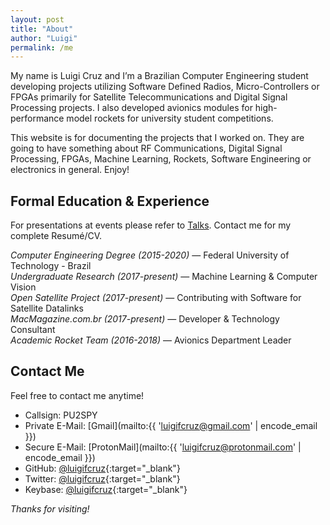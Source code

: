 ```yaml
---
layout: post
title: "About"
author: "Luigi"
permalink: /me
---
```


My name is Luigi Cruz and I’m a Brazilian Computer Engineering student developing projects utilizing Software Defined Radios, Micro-Controllers or FPGAs primarily for Satellite Telecommunications and Digital Signal Processing projects. I also developed avionics modules for high-performance model rockets for university student competitions.

This website is for documenting the projects that I worked on. They are going to have something about RF Communications, Digital Signal Processing, FPGAs, Machine Learning, Rockets, Software Engineering or electronics in general. Enjoy!

## Formal Education & Experience
For presentations at events please refer to [Talks](/talks). Contact me for my complete Resumé/CV.

<cite>Computer Engineering Degree (2015-2020)</cite> &mdash; Federal University of Technology - Brazil<br>
<cite>Undergraduate Research (2017-present)</cite> &mdash; Machine Learning & Computer Vision<br>
<cite>Open Satellite Project (2017-present)</cite> &mdash; Contributing with Software for Satellite Datalinks<br>
<cite>MacMagazine.com.br (2017-present)</cite> &mdash; Developer & Technology Consultant<br>
<cite>Academic Rocket Team (2016-2018)</cite> &mdash; Avionics Department Leader<br>

## Contact Me
Feel free to contact me anytime!

- Callsign: PU2SPY
- Private E-Mail: [Gmail](mailto:{{ 'luigifcruz@gmail.com' | encode_email }})
- Secure E-Mail: [ProtonMail](mailto:{{ 'luigifcruz@protonmail.com' | encode_email }})
- GitHub: [@luigifcruz](https://github.com/luigifcruz){:target="_blank"}
- Twitter: [@luigifcruz](https://twitter.com/luigifcruz){:target="_blank"}
- Keybase: [@luigifcruz](https://keybase.io/luigifcruz){:target="_blank"}

<cite>Thanks for visiting!</cite>
